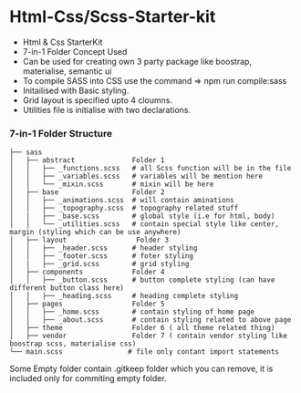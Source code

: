 # Html-Css/Scss-Starter-kit
- Html &amp; Css StarterKit
- 7-in-1 Folder Concept Used
- Can be used for creating own 3 party package like boostrap, materialise, semantic ui
- To compile SASS into CSS use the command => 
  npm run compile:sass
- Initailised with Basic styling.
- Grid layout is specified upto 4 cloumns.
- Utilities file is initialise with two declarations.


### 7-in-1 Folder Structure
```
├── sass
│   ├── abstract              Folder 1
│   │   ├── _functions.scss   # all Scss function will be in the file
│   │   ├── _variables.scss   # variables will be mention here
│   │   └── _mixin.scss       # mixin will be here
│   ├── base                  Folder 2
│   │   ├── _animations.scss  # will contain aminations
│   │   ├── _topography.scss  # topography related stuff   
│   |   ├── _base.scss        # global style (i.e for html, body)
│   │   └── _utilities.scss   # contain special style like center, margin (styling which can be use anywhere)
│   ├── layout                 Folder 3
│   │   ├── _header.scss      # header styling
│   │   ├── _footer.scss      # foter styling
│   |   ├── _grid.scss        # grid styling
│   ├── components            Folder 4
│   │   ├── _button.scss      # button complete styling (can have different button class here)
│   │   ├── _heading.scss     # heading complete styling   
│   ├── pages                 Folder 5
│   │   ├── _home.scss        # contain styling of home page
│   │   ├── _about.scss       # contain styling related to above page
│   ├── theme                 Folder 6 ( all theme related thing)
│   ├── vendor                Folder 7 ( contain vendor styling like boostrap scss, materialise css) 
└── main.scss                # file only contant import statements
```
Some Empty folder contain .gitkeep folder which you can remove, it is included only for commiting empty folder.
